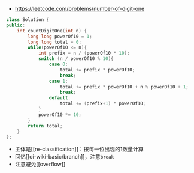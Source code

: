 - https://leetcode.com/problems/number-of-digit-one
```cpp
class Solution {
public:
    int countDigitOne(int n) {
        long long powerOf10 = 1;
        long long total = 0;
        while(powerOf10 <= n){
            int prefix = n / (powerOf10 * 10);
            switch (n / powerOf10 % 10){
                case 0:
                    total += prefix * powerOf10;
                    break;
                case 1:
                    total += prefix * powerOf10 + n % powerOf10 + 1;
                    break;
                default:
                    total += (prefix+1) * powerOf10;
            }
            powerOf10 *= 10;
        }
        return total;
    }
};
```
- 主体是[[re-classification]]：按每一位出现的1数量计算
- 回忆[[oi-wiki-basic/branch]]，注意`break`
- 注意避免[[overflow]]